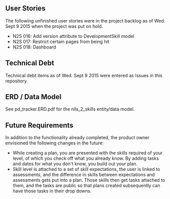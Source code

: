## User Stories

The following unfinished user stories were in the project backlog as of Wed. Sept 9 2015 when the project was put on hold.
* N2S 016: Add version attribute to DevelopmentSkill model
* N2S 017: Restrict certain pages from being hit
* N2S 018: Dashboard

## Technical Debt 

Technical debt items as of Wed. Sept 9 2015 were entered as Issues in this repository.

## ERD / Data Model

See pd_tracker.ERD.pdf for the nils_2_skills entity/data model.

## Future Requirements

In addition to the functionality already completed, the product owner envisioned the following changes in the future:
* While creating a plan, you are presented with the skills required of your level, of which you check  off what you already know. By adding tasks and dates for what you don't know, you build out your plan. 
* Skill level is attached to a set of skill expectations, the user is linked to assessments, and the difference in skills between expectations and assessments gets put into a plan. Those skills then get tasks attached to them, and the tasks are public so that plans created subsequently can have those tasks in their drop downs.